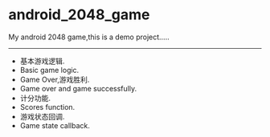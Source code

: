 # android_2048_game
My android 2048 game,this is a demo project.....

----------

- 基本游戏逻辑.
- Basic game logic.
- Game Over,游戏胜利.
- Game over and game successfully.
- 计分功能.
- Scores function.
- 游戏状态回调.
- Game state callback.
